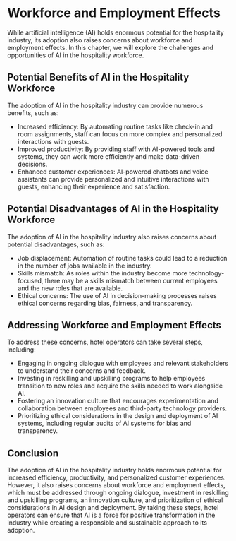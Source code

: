 Workforce and Employment Effects
==============================================================================================

While artificial intelligence (AI) holds enormous potential for the hospitality industry, its adoption also raises concerns about workforce and employment effects. In this chapter, we will explore the challenges and opportunities of AI in the hospitality workforce.

Potential Benefits of AI in the Hospitality Workforce
-----------------------------------------------------

The adoption of AI in the hospitality industry can provide numerous benefits, such as:

* Increased efficiency: By automating routine tasks like check-in and room assignments, staff can focus on more complex and personalized interactions with guests.
* Improved productivity: By providing staff with AI-powered tools and systems, they can work more efficiently and make data-driven decisions.
* Enhanced customer experiences: AI-powered chatbots and voice assistants can provide personalized and intuitive interactions with guests, enhancing their experience and satisfaction.

Potential Disadvantages of AI in the Hospitality Workforce
----------------------------------------------------------

The adoption of AI in the hospitality industry also raises concerns about potential disadvantages, such as:

* Job displacement: Automation of routine tasks could lead to a reduction in the number of jobs available in the industry.
* Skills mismatch: As roles within the industry become more technology-focused, there may be a skills mismatch between current employees and the new roles that are available.
* Ethical concerns: The use of AI in decision-making processes raises ethical concerns regarding bias, fairness, and transparency.

Addressing Workforce and Employment Effects
-------------------------------------------

To address these concerns, hotel operators can take several steps, including:

* Engaging in ongoing dialogue with employees and relevant stakeholders to understand their concerns and feedback.
* Investing in reskilling and upskilling programs to help employees transition to new roles and acquire the skills needed to work alongside AI.
* Fostering an innovation culture that encourages experimentation and collaboration between employees and third-party technology providers.
* Prioritizing ethical considerations in the design and deployment of AI systems, including regular audits of AI systems for bias and transparency.

Conclusion
----------

The adoption of AI in the hospitality industry holds enormous potential for increased efficiency, productivity, and personalized customer experiences. However, it also raises concerns about workforce and employment effects, which must be addressed through ongoing dialogue, investment in reskilling and upskilling programs, an innovation culture, and prioritization of ethical considerations in AI design and deployment. By taking these steps, hotel operators can ensure that AI is a force for positive transformation in the industry while creating a responsible and sustainable approach to its adoption.
